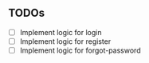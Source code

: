 ## TODOs
- [ ] Implement logic for login
- [ ] Implement logic for register
- [ ] Implement logic for forgot-password
